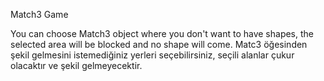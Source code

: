 Match3 Game 

You can choose Match3 object where you don't want to have shapes, the selected area will be blocked and no shape will come.
Matc3 öğesinden şekil gelmesini istemediğiniz yerleri seçebilirsiniz, seçili alanlar çukur olacaktır ve şekil gelmeyecektir.
